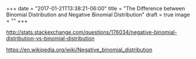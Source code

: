 +++
date = "2017-01-21T13:38:21-06:00"
title = "The Difference between Binomial Distribution and Negative Binomial Distribution"
draft = true
image = ""
+++

http://stats.stackexchange.com/questions/176034/negative-binomial-distribution-vs-binomial-distribution

https://en.wikipedia.org/wiki/Negative_binomial_distribution
